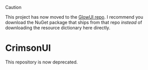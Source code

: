 > [!CAUTION]
> This project has now moved to the [GlowUI repo](https://github.com/RiversideValley/Toolkit).
> I recommend you download the NuGet package that ships from that repo _instead_ of downloading the resource dictionary here directly.

# CrimsonUI

This repository is now deprecated.
